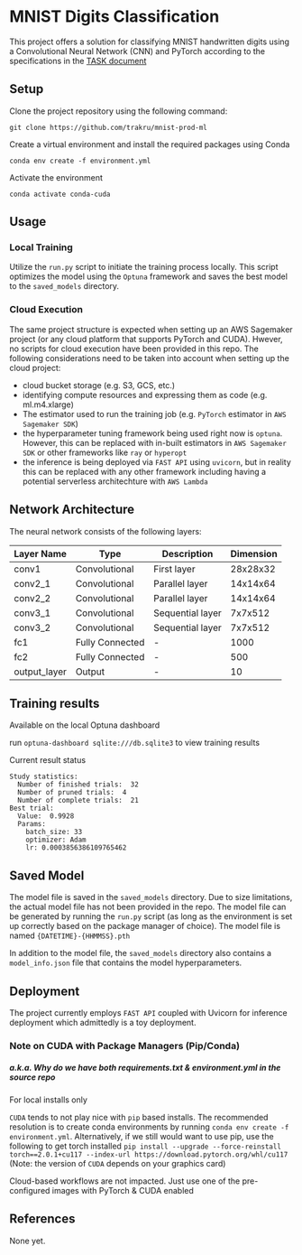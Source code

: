 # MNIST Digits Classification

This project offers a solution for classifying MNIST handwritten digits using a Convolutional Neural Network (CNN) and PyTorch according to the specifications in the [TASK document](TASK.md)

## Setup

Clone the project repository using the following command:

```
git clone https://github.com/trakru/mnist-prod-ml

```

Create a virtual environment and install the required packages using Conda

```
conda env create -f environment.yml
```

Activate the environment

```
conda activate conda-cuda
```

## Usage  
### Local Training

Utilize the `run.py` script to initiate the training process locally. This script optimizes the model using the `Optuna` framework and saves the best model to the `saved_models` directory.

### Cloud Execution
The same project structure is expected when setting up an AWS Sagemaker project (or any cloud platform that supports PyTorch and CUDA). Hwever, no scripts for cloud execution have been provided in this repo. The following considerations need to be taken into account when setting up the cloud project:

- cloud bucket storage (e.g. S3, GCS, etc.)
- identifying compute resources and expressing them as code (e.g. ml.m4.xlarge)
- The estimator used to run the training job (e.g. `PyTorch` estimator in `AWS Sagemaker SDK`)
- the hyperparameter tuning framework being used right now is `optuna`. However, this can be replaced with in-built estimators in `AWS Sagemaker SDK` or other frameworks like `ray` or `hyperopt`
- the inference is being deployed via `FAST API` using `uvicorn`, but in reality this can be replaced with any other framework including having a potential serverless architechture with `AWS Lambda`

## Network Architecture

The neural network consists of the following layers:

| Layer Name   | Type           | Description               | Dimension     |
|--------------|----------------|---------------------------|---------------|
| conv1        | Convolutional  | First layer               | 28x28x32      |
| conv2_1      | Convolutional  | Parallel layer            | 14x14x64      |
| conv2_2      | Convolutional  | Parallel layer            | 14x14x64      |
| conv3_1      | Convolutional  | Sequential layer          | 7x7x512       |
| conv3_2      | Convolutional  | Sequential layer          | 7x7x512       |
| fc1          | Fully Connected| -                         | 1000          |
| fc2          | Fully Connected| -                         | 500           |
| output_layer | Output         | -                         | 10

## Training results

Available on the local Optuna dashboard

run `optuna-dashboard sqlite:///db.sqlite3` to view training results

Current result status
```
Study statistics:
  Number of finished trials:  32
  Number of pruned trials:  4
  Number of complete trials:  21
Best trial:
  Value:  0.9928
  Params:
    batch_size: 33
    optimizer: Adam
    lr: 0.0003856386109765462
```

## Saved Model

The model file is saved in the `saved_models` directory. Due to size limitations, the actual model file has not been provided in the repo. The model file can be generated by running the `run.py` script (as long as the environment is set up correctly based on the package manager of choice). The model file is named `{DATETIME}-{HHMMSS}.pth`

In addition to the model file, the `saved_models` directory also contains a `model_info.json` file that contains the model hyperparameters.

## Deployment

The project currently employs `FAST API` coupled with Uvicorn for inference deployment which admittedly is a toy deployment.
 
### Note on CUDA with Package Managers (Pip/Conda)
##### a.k.a. Why do we have both requirements.txt & environment.yml in the source repo

For local installs only

`CUDA` tends to not play nice with `pip` based installs. The recommended resolution is to create conda environments by running `conda env create -f environment.yml`. Alternatively, if we still would want to use pip, use the following to get torch installed `pip install --upgrade --force-reinstall torch==2.0.1+cu117 --index-url https://download.pytorch.org/whl/cu117` (Note: the version of `CUDA` depends on your graphics card)

Cloud-based workflows are not impacted. Just use one of the pre-configured images with PyTorch & CUDA enabled

## References
None yet.
